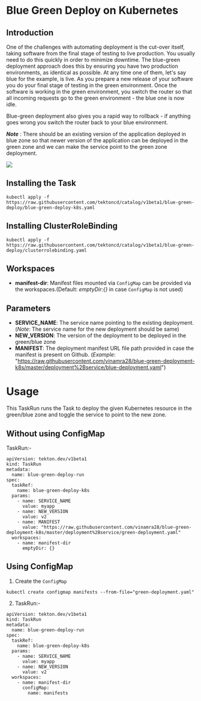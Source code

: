 # Blue Green Deploy on Kubernetes

## Introduction

One of the challenges with automating deployment is the cut-over itself, taking software from the final stage of testing to live production. You usually need to do this quickly in order to minimize downtime. The blue-green deployment approach does this by ensuring you have two production environments, as identical as possible. At any time one of them, let's say blue for the example, is live. As you prepare a new release of your software you do your final stage of testing in the green environment. Once the software is working in the green environment, you switch the router so that all incoming requests go to the green environment - the blue one is now idle. 

Blue-green deployment also gives you a rapid way to rollback - if anything goes wrong you switch the router back to your blue environment. 

_**Note**_ : There should be an existing version of the application deployed in blue zone so that newer version of the application can be deployed in the green zone and we can make the service point to the green zone deployment.

![](./images/blue_green_deployments.png)


## Installing the Task

```
kubectl apply -f https://raw.githubusercontent.com/tektoncd/catalog/v1beta1/blue-green-deploy/blue-green-deploy-k8s.yaml
```

## Installing ClusterRoleBinding
```
kubectl apply -f https://raw.githubusercontent.com/tektoncd/catalog/v1beta1/blue-green-deploy/clusterrolebinding.yaml
```

## Workspaces

* **manifest-dir**: Manifest files mounted via `ConfigMap` can be provided via the workspaces.(Default: _emptyDir:{}_ in case `ConfigMap` is not used)

## Parameters

* **SERVICE_NAME**: The service name pointing to the existing deployment. (_Note_: The service name for the new deployment should be same)
* **NEW_VERSION**: The version of the deployment to be deployed in the green/blue zone
* **MANIFEST**: The deployment manifest URL file path provided in case the manifest is present on Github. (_Example_: "https://raw.githubusercontent.com/vinamra28/blue-green-deployment-k8s/master/deployment%2Bservice/blue-deployment.yaml")

# Usage

This TaskRun runs the Task to deploy the given Kubernetes resource in the green/blue zone and toggle the service to point to the new zone.

## Without using ConfigMap

TaskRun:-
```
apiVersion: tekton.dev/v1beta1
kind: TaskRun
metadata:
  name: blue-green-deploy-run
spec:
  taskRef:
    name: blue-green-deploy-k8s
  params:
    - name: SERVICE_NAME
      value: myapp
    - name: NEW_VERSION
      value: v2
    - name: MANIFEST
      value: "https://raw.githubusercontent.com/vinamra28/blue-green-deployment-k8s/master/deployment%2Bservice/green-deployment.yaml"
  workspaces:
    - name: manifest-dir
      emptyDir: {}
```

## Using ConfigMap

1. Create the `ConfigMap`
```
kubectl create configmap manifests --from-file="green-deployment.yaml"
```
2. TaskRun:-
```
apiVersion: tekton.dev/v1beta1
kind: TaskRun
metadata:
  name: blue-green-deploy-run
spec:
  taskRef:
    name: blue-green-deploy-k8s
  params:
    - name: SERVICE_NAME
      value: myapp
    - name: NEW_VERSION
      value: v2
  workspaces:
    - name: manifest-dir
      configMap:
        name: manifests
```
